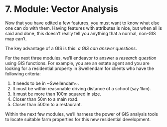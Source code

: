# 7. Module: Vector Analysis
Now that you have edited a few features, you must want to know what else one can do with them. Having features with attributes is nice, but when all is said and done, this doesn’t really tell you anything that a normal, non-GIS map can’t.

The key advantage of a GIS is this: _a GIS can answer questions_.

For the next three modules, we’ll endeavor to answer a _research question_ using GIS functions. For example, you are an estate agent and you are looking for a residential property in Swellendam for clients who have the following criteria:

1. It needs to be in ~Swellendam~.
2. It must be within reasonable driving distance of a school (say 1km).
3. It must be more than 100m squared in size.
4. Closer than 50m to a main road.
5. Closer than 500m to a restaurant.

Within the next few modules, we’ll harness the power of GIS analysis tools to locate suitable farm properties for this new residential development.
